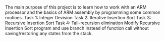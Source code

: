 The main purpose of this project is to learn how to work with an ARM processor and the basics of ARM assembly by programming some common routines.
Task 1: Integer Devision
Task 2: Iterative Insertion Sort
Task 3: Recursive Insertion Sort
Task 4: Tail-recursion elimination
  Modify Recursive Insertion Sort program and use branch instead of function call without saving/restoring any states from the stack.
